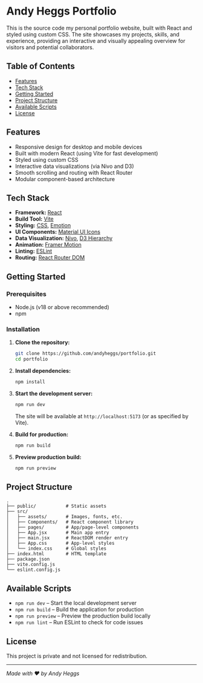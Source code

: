 # Andy Heggs Portfolio

This is the source code my personal portfolio website, built with React and styled using custom CSS. The site showcases my projects, skills, and experience, providing an interactive and visually appealing overview for visitors and potential collaborators.

## Table of Contents

- [Features](#features)
- [Tech Stack](#tech-stack)
- [Getting Started](#getting-started)
- [Project Structure](#project-structure)
- [Available Scripts](#available-scripts)
- [License](#license)

## Features

- Responsive design for desktop and mobile devices
- Built with modern React (using Vite for fast development)
- Styled using custom CSS
- Interactive data visualizations (via Nivo and D3)
- Smooth scrolling and routing with React Router
- Modular component-based architecture

## Tech Stack

- **Framework:** [React](https://react.dev/)
- **Build Tool:** [Vite](https://vitejs.dev/)
- **Styling:** [CSS](https://www.w3.org/Style/CSS//), [Emotion](https://emotion.sh/docs/styled)
- **UI Components:** [Material UI Icons](https://mui.com/material-ui/material-icons/)
- **Data Visualization:** [Nivo](https://nivo.rocks/), [D3 Hierarchy](https://github.com/d3/d3-hierarchy)
- **Animation:** [Framer Motion](https://www.framer.com/motion/)
- **Linting:** [ESLint](https://eslint.org/)
- **Routing:** [React Router DOM](https://reactrouter.com/)

## Getting Started

### Prerequisites

- Node.js (v18 or above recommended)
- npm

### Installation

1. **Clone the repository:**
   ```bash
   git clone https://github.com/andyheggs/portfolio.git
   cd portfolio
   ```

2. **Install dependencies:**
   ```bash
   npm install
   ```

3. **Start the development server:**
   ```bash
   npm run dev
   ```
   The site will be available at `http://localhost:5173` (or as specified by Vite).

4. **Build for production:**
   ```bash
   npm run build
   ```

5. **Preview production build:**
   ```bash
   npm run preview
   ```

## Project Structure

```
.
├── public/           # Static assets
├── src/
│   ├── assets/       # Images, fonts, etc.
│   ├── Components/   # React component library
│   ├── pages/        # App/page-level components
│   ├── App.jsx       # Main app entry
│   ├── main.jsx      # ReactDOM render entry
│   ├── App.css       # App-level styles
│   └── index.css     # Global styles
├── index.html        # HTML template
├── package.json
├── vite.config.js
└── eslint.config.js
```

## Available Scripts

- `npm run dev` – Start the local development server
- `npm run build` – Build the application for production
- `npm run preview` – Preview the production build locally
- `npm run lint` – Run ESLint to check for code issues

## License

This project is private and not licensed for redistribution.

---

*Made with ❤️ by Andy Heggs*
